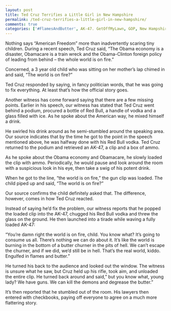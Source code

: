 ```yaml
---
layout: post
title: Ted Cruz Terrifies a Little Girl in New Hampshire
permalink: /ted-cruz-terrifies-a-little-girl-in-new-hampshire/
comments: true
categories: ['#FlamesAndButter', AK-47. GetOffMyLawn, GOP, New Hampshire, NRA, Politics, Republicans, Ted Cruz, Thanks Obama]
---
```

Nothing says “American Freedom” more than inadvertently scaring tiny children.
During a recent speech, Ted Cruz said, “The Obama economy is a disaster, Obamacare is a train wreck and the Obama-Clinton foreign policy of leading from behind – the whole world is on fire.”

Concerned, a 3 year old child who was sitting on her mother’s lap chimed in and said, “The world is on fire?”

Ted Cruz responded by saying, in fancy politician words, that he was going to fix everything. At least that’s how the official story goes.

Another witness has come forward saying that there are a few missing points. Earlier in his speech, our witness has stated that Ted Cruz went behind a podium, procured a bottle of Red Bull, a handle of vodka and a glass filled with ice. As he spoke about the American way, he mixed himself a drink.

He swirled his drink around as he semi-stumbled around the speaking area. Our source indicates that by the time he got to the point in the speech mentioned above, he was halfway done with his Red Bull vodka. Ted Cruz returned to the podium and retrieved an AK-47, a clip and a box of ammo.

As he spoke about the Obama economy and Obamacare, he slowly loaded the clip with ammo. Periodically, he would pause and look around the room with a suspicious look in his eye, then take a swig of his potent drink.

When he got to the line, “the world is on fire,” the gun clip was loaded. The child piped up and said, “The world is on fire?”

Our source confirms the child definitely asked that. The difference, however, comes in how Ted Cruz reacted.

Instead of saying he’d fix the problem, our witness reports that he popped the loaded clip into the AK-47, chugged his Red Bull vodka and threw the glass on the ground. He then launched into a tirade while waving a fully loaded AK-47:

“You’re damn right the world is on fire, child. You know what? It’s going to consume us all. There’s nothing we can do about it. It’s like the world is burning in the bottom of a butter churner in the pits of hell. We can’t escape the churner, and if we did, we’d still be in hell. That’s the real world, kiddo. Engulfed in flames and butter.”

He turned his back to the audience and looked out the window. The witness is unsure what he saw, but Cruz held up his rifle, took aim, and unloaded the entire clip. He turned back around and said,” but you know what, young lady? We have guns. We can kill the demons and degrease the butter.”

It’s then reported that he stumbled out of the room. His lawyers then entered with checkbooks, paying off everyone to agree on a much more flattering story.
